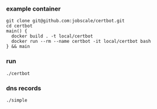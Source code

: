 ### example container
```
git clone git@github.com:jobscale/certbot.git
cd certbot
main() {
  docker build . -t local/certbot
  docker run --rm --name certbot -it local/certbot bash
} && main
```

### run
```
./certbot
```

### dns records
```
./simple
```

